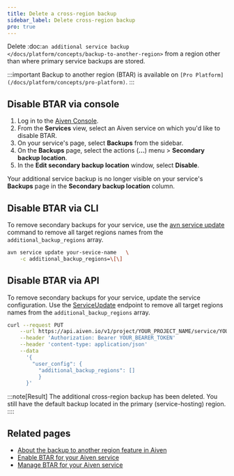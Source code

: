 ```yaml
---
title: Delete a cross-region backup
sidebar_label: Delete cross-region backup
pro: true
---
```


Delete :doc:`an additional service backup </docs/platform/concepts/backup-to-another-region>` from a region other than where primary service backups are stored.

:::important
Backup to another region (BTAR) is available on
`[Pro Platform](/docs/platform/concepts/pro-platform)`.
:::

## Disable BTAR via console

1. Log in to the [Aiven Console](https://console.aiven.io/).
1. From the **Services** view, select an Aiven service on which you'd like to disable BTAR.
1. On your service's page, select **Backups** from the sidebar.
1. On the **Backups** page, select the actions (**...**) menu > **Secondary backup location**.
1. In the **Edit secondary backup location** window, select **Disable**.

Your additional service backup is no longer visible on your service's **Backups** page in
the **Secondary backup location** column.

## Disable BTAR via CLI

To remove secondary backups for your service, use the
[avn service update](/docs/tools/cli/service-cli) command to remove all target regions names
from the ``additional_backup_regions`` array.

```bash
avn service update your-sevice-name   \
    -c additional_backup_regions=\[\]
```

## Disable BTAR via API

To remove secondary backups for your service, update the service configuration. Use the
[ServiceUpdate](https://api.aiven.io/doc/#tag/Service/operation/ServiceUpdate) endpoint
to remove all target regions names from the ``additional_backup_regions`` array.

```bash
curl --request PUT                                                                  \
    --url https://api.aiven.io/v1/project/YOUR_PROJECT_NAME/service/YOUR_SERVICE_NAME   \
    --header 'Authorization: Bearer YOUR_BEARER_TOKEN'                                  \
    --header 'content-type: application/json'                                           \
    --data
      '{
        "user_config": {
          "additional_backup_regions": []
          }
      }'
```

:::note[Result]
The additional cross-region backup has been deleted. You still have the default backup
located in the primary (service-hosting) region.
::::

## Related pages

- [About the backup to another region feature in Aiven](/docs/platform/concepts/backup-to-another-region)
- [Enable BTAR for your Aiven service](/docs/platform/howto/btar/enable-backup-to-another-region)
- [Manage BTAR for your Aiven service](/docs/platform/howto/btar/manage-backup-to-another-region)
